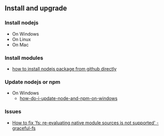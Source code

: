 ## Install and upgrade


### Install nodejs
* On Windows
* On Linux
* On Mac

### Install modules
* [how to install nodejs package from github directly](http://stackoverflow.com/questions/17509669/how-to-install-nodejs-package-from-github-directly)

### Update nodejs or npm
* On Windows
  * [how-do-i-update-node-and-npm-on-windows](http://stackoverflow.com/questions/18412129/how-do-i-update-node-and-npm-on-windows)


### Issues
* [How to fix 'fs: re-evaluating native module sources is not supported' - graceful-fs](http://stackoverflow.com/questions/37346512/how-to-fix-fs-re-evaluating-native-module-sources-is-not-supported-graceful)
